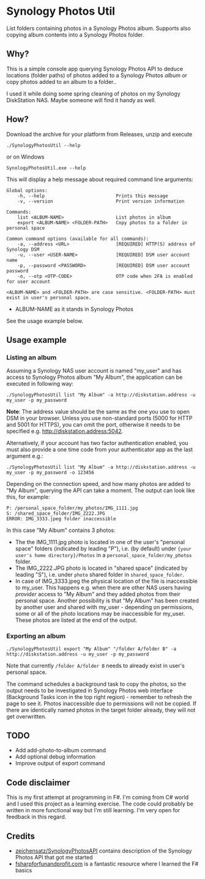 # Synology Photos Util

List folders containing photos in a Synology Photos album. Supports
also copying album contents into a Synology Photos folder.


## Why?

This is a simple console app querying Synology Photos API to deduce
locations (folder paths) of photos added to a Synology Photos *album*
or copy photos added to an album to a folder..

I used it while doing some spring cleaning of photos on my Synology
DiskStation NAS. Maybe someone will find it handy as well.


## How?

Download the archive for your platform from Releases, unzip and
execute

```./SynologyPhotosUtil --help```

or on Windows

```SynologyPhotosUtil.exe --help```

This will display a help message about required command line
arguments:

```
Global options:
    -h, --help                          Prints this message
    -v, --version                       Print version information

Commands:
    list <ALBUM-NAME>                   List photos in album
    export <ALBUM-NAME> <FOLDER-PATH>   Copy photos to a folder in personal space
    
Common command options (available for all commands):
    -a, --address <URL>                 [REQUIRED] HTTP(S) address of Synology DSM
    -u, --user <USER-NAME>              [REQUIRED] DSM user account name
    -p, --password <PASSWORD>           [REQUIRED] DSM user account password
    -o, --otp <OTP-CODE>                OTP code when 2FA is enabled for user account

<ALBUM-NAME> and <FOLDER-PATH> are case sensitive. <FOLDER-PATH> must exist in user's personal space. 
```

* ALBUM-NAME as it stands in Synology Photos

See the usage example below.


## Usage example

### Listing an album

Assuming a Synology NAS user account is named "my_user" and has access
to Synology Photos album "My Album", the application can be executed
in following way:

```
./SynologyPhotosUtil list "My Album" -a http://diskstation.address -u my_user -p my_password
```

**Note**: The address value should be the same as the one you use to
open DSM in your browser. Unless you use non-standard ports (5000 for
HTTP and 5001 for HTTPS), you can omit the port, otherwise it needs to
be specified e.g. http://diskstation.address:5042.

Alternatively, if your account has two factor authentication enabled,
you must also provide a one time code from your authenticator app as
the last argument e.g.:

```
./SynologyPhotosUtil list "My Album" -a http://diskstation.address -u my_user -p my_password -o 123456
```

Depending on the connection speed, and how many photos are added to
"My Album", querying the API can take a moment. The output can look
like this, for example:

```
P: /personal_space_folder/my_photos/IMG_1111.jpg
S: /shared_space_folder/IMG_2222.JPG
ERROR: IMG_3333.jpeg folder inaccessible
```

In this case "My Album" contains 3 photos:
* The the IMG\_1111.jpg photo is located in one of the user's
  "personal space" folders (indicated by leading "P"), i.e. (by
  default) under `{your user's home directory}/Photos` in a
  `personal_space_folder/my_photos` folder.
* The IMG\_2222.JPG photo is located in "shared space" (indicated by
  leading "S"), i.e. under `photo` shared folder in
  `shared_space_folder`.
* In case of IMG\_3333.jpeg the physical location of the file is
  inaccessible to my\_user. This happens e.g. when there are other NAS
  users having *provider* access to "My Album" and they added photos
  from their personal space. Another possibility is that "My Album"
  has been created by another user and shared with my\_user -
  depending on permissions, some or all of the photo locations may be
  inaccessible for my\_user. These photos are listed at the end of the
  output.

### Exporting an album

```
./SynologyPhotosUtil export "My Album" "/folder A/folder B" -a http://diskstation.address -u my_user -p my_password
```

Note that currently `/folder A/folder B` needs to already exist in
user's personal space.

The command schedules a background task to copy the photos, so the
output needs to be investigated in Synology Photos web interface
(Background Tasks icon in the top right region) - remember to refresh
the page to see it. Photos inaccessible due to permissions will not be
copied. If there are identically named photos in the target folder
already, they will not get overwritten.

## TODO

* Add add-photo-to-album command
* Add optional debug information
* Improve output of export command

## Code disclaimer

This is my first attempt at programming in F#. I'm coming from C#
world and I used this project as a learning exercise. The code could
probably be written in more functional way but I'm still learning. I'm
very open for feedback in this regard.


## Credits

* [zeichensatz/SynologyPhotosAPI](https://github.com/zeichensatz/SynologyPhotosAPI)
  contains description of the Synology Photos API that got me started
* [fsharpforfunandprofit.com](https://fsharpforfunandprofit.com) is a
  fantastic resource where I learned the F# basics
